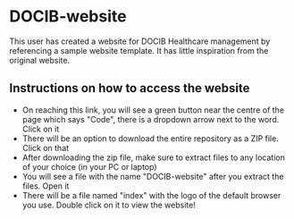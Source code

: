 # DOCIB-website


This user has created a website for DOCIB Healthcare management by referencing a sample website template. It has little inspiration from the original website.

## Instructions on how to access the website

- On reaching this link, you will see a green button near the centre of the page which says "Code", there is a dropdown arrow next to the word. Click on it
- There will be an option to download the entire repository as a ZIP file. Click on that
- After downloading the zip file, make sure to extract files to any location of your choice (in your PC or laptop)
- You will see a file with the name "DOCIB-website" after you extract the files. Open it
- There will be a file named "index" with the logo of the default browser you use. Double click on it to view the website!
